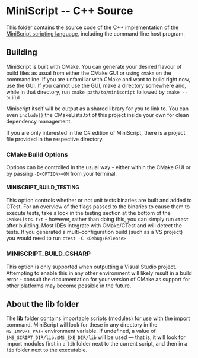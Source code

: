 # MiniScript -- C++ Source

This folder contains the source code of the C++ implementation of the [MiniScript scripting language](http://miniscript.org), including the command-line host program.

## Building

MiniScript is built with CMake. You can generate your desired flavour of build files as usual from either the CMake GUI or using `cmake` on the commandline. If you are unfamiliar with CMake and want to build right now, use the GUI. If you cannot use the GUI, make a directory somewhere and, while in that directory, run `cmake path/to/miniscript` followed by `cmake --build`

Miniscript itself will be output as a shared library for you to link to. You can even `include()` the CMakeLists.txt of this project inside your own for clean dependency management.

If you are only interested in the C# edition of MiniScript, there is a project file provided in the respective directory.

### CMake Build Options

Options can be controlled in the usual way - either within the CMake GUI or by passing `-D<OPTION>=ON` from your terminal.

#### MINISCRIPT_BUILD_TESTING

This option controls whether or not unit tests binaries are built and added to CTest. For an overview of the flags passed to the binaries to cause them to execute tests, take a look in the testing section at the bottom of the `CMakeLists.txt` - however, rather than doing this, you can simply run `ctest` after building. Most IDEs integrate with CMake/CTest and will detect the tests. If you generated a multi-configuration build (such as a VS project) you would need to run `ctest -C <Debug/Release>`

### MINISCRIPT_BUILD_CSHARP

This option is only supported when outputting a Visual Studio project. Attempting to enable this in any other environment will likely result in a build error - consult the documentation for your version of CMake as support for other platforms may become possible in the future.

## About the lib folder

The **lib** folder contains importable scripts (modules) for use with the [import](https://miniscript.org/wiki/Import) command.  MiniScript will look for these in any directory in the `MS_IMPORT_PATH` environment variable.  If undefined, a value of `$MS_SCRIPT_DIR/lib:$MS_EXE_DIR/lib` will be used — that is, it will look for import modules first in a `lib` folder next to the current script, and then in a `lib` folder next to the executable.
